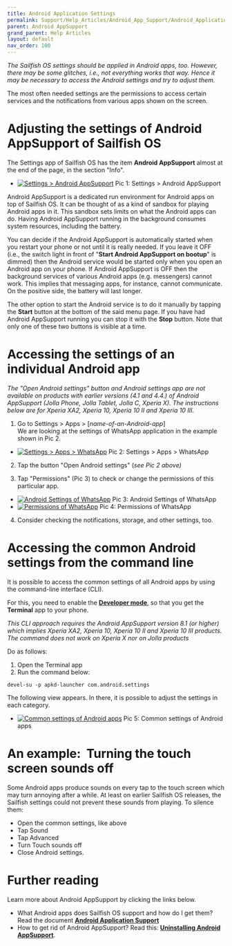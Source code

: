 ```yaml
---
title: Android Application Settings
permalink: Support/Help_Articles/Android_App_Support/Android_Application_Settings/
parent: Android AppSupport
grand_parent: Help Articles
layout: default
nav_order: 100
---
```



_The Sailfish OS settings should be applied in Android apps, too. However, there may be some glitches, i.e., not everything works that way. Hence it may be necessary to access the Android settings and try to adjust them._

The most often needed settings are the permissions to access certain services and the notifications from various apps shown on the screen.

# Adjusting the settings of Android AppSupport of Sailfish OS

The Settings app of Sailfish OS has the item **Android AppSupport** almost at the end of the page, in the section "Info".

<div class="flex-images" markdown="1">

* <a href="Android_App_Support_in_Settings.png" class="narrow-image"><img src="Android_App_Support_in_Settings.png" alt="Settings > Android AppSupport"></a>
  <span class="md_figcaption">
    Pic 1: Settings > Android AppSupport
  </span>
</div>


Android AppSupport is a dedicated run environment for Android apps on top of Sailfish OS. It can be thought of as a kind of sandbox for playing Android apps in it. This sandbox sets limits on what the Android apps can do. Having Android AppSupport running in the background consumes system resources, including the battery.

You can decide if the Android AppSupport is automatically started when you restart your phone or not until it is really needed. If you leave it OFF (i.e., the switch light in front of "**Start Android AppSupport on bootup**" is dimmed) then the Android service would be started only when you open an Android app on your phone. If Android AppSupport is OFF then the background services of various Android apps (e.g. messengers) cannot work. This implies that messaging apps, for instance, cannot communicate. On the positive side, the battery will last longer.

The other option to start the Android service is to do it manually by tapping the **Start** button at the bottom of the said menu page. If you have had Android AppSupport running you can stop it with the **Stop** button. Note that only one of these two buttons is visible at a time.


# Accessing the settings of an individual Android app

_The "Open Android settings" button and Android settings app are not available on products with earlier versions (4.1 and 4.4.) of Android AppSupport (Jolla Phone, Jolla Tablet, Jolla C, Xperia X). The instructions below are for Xperia XA2, Xperia 10, Xperia 10 II and Xperia 10 III_.

1) Go to Settings > Apps > \[_name-of-an-Android-app_\]<br>
We are looking at the settings of WhatsApp application in the example shown in Pic 2.

<div class="flex-images" markdown="1">

* <a href="Settings_Apps_WhatsApp.png" class="narrow-image"><img src="Settings_Apps_WhatsApp.png" alt="Settings > Apps > WhatsApp"></a>
  <span class="md_figcaption">
    Pic 2: Settings > Apps > WhatsApp
  </span>
</div>

  
2) Tap the button "Open Android settings" (_see Pic 2 above)_

3) Tap "Permissions" (Pic 3) to check or change the permissions of this particular app.

<div class="flex-images" markdown="1">

* <a href="Android_Settings_of_WhatsApp.png"><img src="Android_Settings_of_WhatsApp.png" alt="Android Settings of WhatsApp"></a>
  <span class="md_figcaption">
    Pic 3: Android Settings of WhatsApp
  </span>
* <a href="Android_Permissions_of_WhatsApp.png"><img src="Android_Permissions_of_WhatsApp.png" alt="Permissions of WhatsApp"></a>
  <span class="md_figcaption">
    Pic 4: Permissions of WhatsApp
  </span>
</div>

 
  
4) Consider checking the notifications, storage, and other settings, too.

# Accessing the common Android settings from the command line

It is possible to access the common settings of all Android apps by using the command-line interface (CLI).

For this, you need to enable the [**Developer mode**](/Support/Help_Articles/Enabling_Developer_Mode/), so that you get the **Terminal** app to your phone.

_This CLI approach requires the Android AppSupport version 8.1 (or higher) which implies Xperia XA2, Xperia 10, Xperia 10 II and Xperia 10 III products. The command does not work on Xperia X nor on Jolla products_

Do as follows:

1) Open the Terminal app<br>
2) Run the command below:
```
devel-su -p apkd-launcher com.android.settings
```
The following view appears. In there, it is possible to adjust the settings in each category.

<div class="flex-images" markdown="1">

* <a href="Android_Apps_Common_Settings.png" class="narrow-image"><img src="Android_Apps_Common_Settings.png" alt="Common settings of Android apps"></a>
  <span class="md_figcaption">
    Pic 5: Common settings of Android apps
  </span>
</div> 
  
  

# An example:  Turning the touch screen sounds off

Some Android apps produce sounds on every tap to the touch screen which may turn annoying after a while. At least on earlier Sailfish OS releases, the Sailfish settings could not prevent these sounds from playing. To silence them:

* Open the common settings, like above
* Tap Sound
* Tap Advanced
* Turn Touch sounds off
* Close Android settings.

# Further reading

Learn more about Android AppSupport by clicking the links below.

* What Android apps does Sailfish OS support and how do I get them? Read the document **[Android Application Support](/Support/Help_Articles/Android_App_Support/)**
* How to get rid of Android AppSupport? Read this: **[Uninstalling Android AppSupport](/Support/Help_Articles/Android_App_Support/Removing_Android_App_Support/)**.



